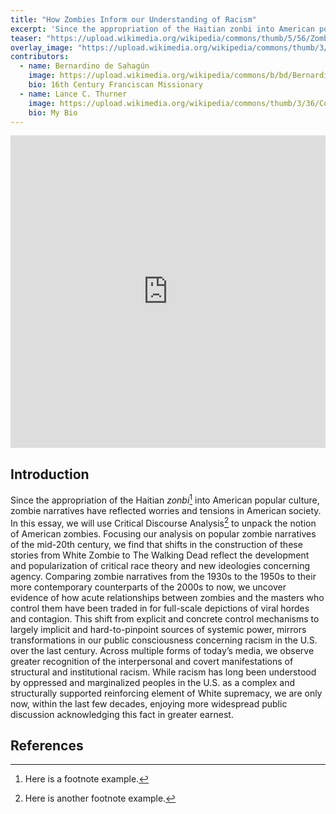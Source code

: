 ```yaml
---
title: "How Zombies Inform our Understanding of Racism"
excerpt: 'Since the appropriation of the Haitian zonbi into American popular culture, zombie narratives have reflected worries and tensions in American society.'
teaser: "https://upload.wikimedia.org/wikipedia/commons/thumb/5/56/Zombies_NightoftheLivingDead.jpg/640px-Zombies_NightoftheLivingDead.jpg"
overlay_image: "https://upload.wikimedia.org/wikipedia/commons/thumb/3/39/Florentine_Codex_IX_Aztec_Warriors.jpg/800px-Florentine_Codex_IX_Aztec_Warriors.jpg"
contributors:
  - name: Bernardino de Sahagún
    image: https://upload.wikimedia.org/wikipedia/commons/b/bd/Bernardino_de_Sahagun.jpg
    bio: 16th Century Franciscan Missionary
  - name: Lance C. Thurner
    image: https://upload.wikimedia.org/wikipedia/commons/thumb/3/36/Codex_Duran%2C_page_1.jpg/800px-Codex_Duran%2C_page_1.jpg
    bio: My Bio
---
```



<iframe src="https://www.wdl.org/en/item/10096/" frameborder="0" width="100%" height="500">
</iframe>


## Introduction

Since the appropriation of the Haitian *zonbi*[^1] into American popular culture, zombie narratives have reflected worries and tensions in American society. In this essay, we will use Critical Discourse Analysis[^2] to unpack the notion of American zombies. Focusing our analysis on popular zombie narratives of the mid-20th century, we find that shifts in the construction of these stories from White Zombie to The Walking Dead reflect the development and popularization of critical race theory and new ideologies concerning agency. Comparing zombie narratives from the 1930s to the 1950s to their more contemporary counterparts of the 2000s to now, we uncover evidence of how acute relationships between zombies and the masters who control them have been traded in for full-scale depictions of viral hordes and contagion. This shift from explicit and concrete control mechanisms to largely implicit and hard-to-pinpoint sources of systemic power, mirrors transformations in our public consciousness concerning racism in the U.S. over the last century. Across multiple forms of today’s media, we observe greater recognition of the interpersonal and covert manifestations of structural and institutional racism. While racism has long been understood by oppressed and marginalized peoples in the U.S. as a complex and structurally supported reinforcing element of White supremacy, we are only now, within the last few decades, enjoying more widespread public discussion acknowledging this fact in greater earnest.

## References

[^1]: Here is a footnote example.
[^2]: Here is another footnote example.
